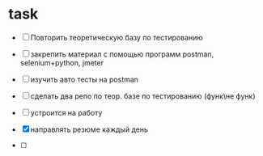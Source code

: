 # task

 * [ ] Повторить теоретическую базу по тестированию

 * [ ] закрепить материал с помощью программ postman, selenium+python, jmeter
 * [ ] изучить авто тесты на postman
 * [ ] сделать два репо по теор. базе по тестированию (функ\не функ)
 * [ ] устроится на работу
 * [x] направлять резюме каждый день
 * [ ]
